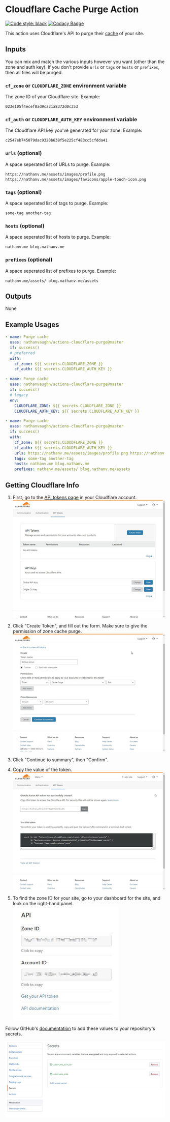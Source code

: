 # Cloudflare Cache Purge Action

[![Code style: black](https://img.shields.io/badge/code%20style-black-000000.svg)](https://github.com/psf/black)
[![Codacy Badge](https://api.codacy.com/project/badge/Grade/816b3dfe8bb34c9eb922a638ff6fa3bb)](https://www.codacy.com/manual/NathanVaughn/actions-cloudflare-purge?utm_source=github.com&amp;utm_medium=referral&amp;utm_content=NathanVaughn/actions-cloudflare-purge&amp;utm_campaign=Badge_Grade)

This action uses Cloudflare's API to purge their
[cache](https://api.cloudflare.com/#zone-purge-all-files) of your site.

## Inputs

You can mix and match the various inputs however you want 
(other than the zone and auth key). If you don't provide 
`urls` or `tags` or `hosts` or `prefixes`, then all files will be purged.

### `cf_zone` or `CLOUDFLARE_ZONE` environment variable

The zone ID of your Cloudflare site. Example:

```text
023e105f4ecef8ad9ca31a8372d0c353
```

### `cf_auth` or `CLOUDFLARE_AUTH_KEY` environment variable

The Cloudflare API key you've generated for your zone. Example:

```text
c2547eb745079dac9320b638f5e225cf483cc5cfdda41
```

### `urls` (optional)

A space seperated list of URLs to purge. Example:

```text
https://nathanv.me/assets/images/profile.png https://nathanv.me/assets/images/favicons/apple-touch-icon.png
```

### `tags` (optional)

A space seperated list of tags to purge. Example:

```text
some-tag another-tag
```

### `hosts` (optional)

A space seperated list of hosts to purge. Example:

```text
nathanv.me blog.nathanv.me
```

### `prefixes` (optional)

A space seperated list of prefixes to purge. Example:

```text
nathanv.me/assets/ blog.nathanv.me/assets
```

## Outputs

None

## Example Usages

```yml
- name: Purge cache
  uses: nathanvaughn/actions-cloudflare-purge@master
  if: success()
  # preferred
  with:
    cf_zone: ${{ secrets.CLOUDFLARE_ZONE }}
    cf_auth: ${{ secrets.CLOUDFLARE_AUTH_KEY }}
```

```yml
- name: Purge cache
  uses: nathanvaughn/actions-cloudflare-purge@master
  if: success()
  # legacy
  env:
    CLOUDFLARE_ZONE: ${{ secrets.CLOUDFLARE_ZONE }}
    CLOUDFLARE_AUTH_KEY: ${{ secrets.CLOUDFLARE_AUTH_KEY }}
```

```yml
- name: Purge cache
  uses: nathanvaughn/actions-cloudflare-purge@master
  if: success()
  with:
    cf_zone: ${{ secrets.CLOUDFLARE_ZONE }}
    cf_auth: ${{ secrets.CLOUDFLARE_AUTH_KEY }}
    urls: https://nathanv.me/assets/images/profile.png https://nathanv.me/assets/images/favicons/apple-touch-icon.png
    tags: some-tag another-tag
    hosts: nathanv.me blog.nathanv.me
    prefixes: nathanv.me/assets/ blog.nathanv.me/assets
```

## Getting Cloudflare Info

1.  First, go to the [API tokens page](https://dash.cloudflare.com/profile/api-tokens)
in your Cloudflare account.
![](images/api-tokens.jpg)

2.  Click "Create Token", and fill out the form. Make sure to give the permission of
zone cache purge.
![](images/token-creation.jpg)

3.  Click "Continue to summary", then "Confirm".

4.  Copy the value of the token.
![](images/copy-token.jpg)

5.  To find the zone ID for your site, go to your dashboard for the site, and look on the
right-hand panel.
![](images/zone-id.jpg)

Follow GitHub's [documentation](https://help.github.com/en/articles/virtual-environments-for-github-actions#creating-and-using-secrets-encrypted-variables)
to add these values to your repository's secrets.

![](images/secrets.jpg)
